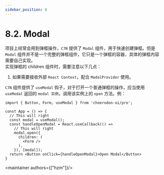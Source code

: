 ```yaml
---
sidebar_position: 8
---
```


# 8.2. Modal

项目上经常会用到弹框操作，`C7N` 提供了 `Modal` 组件，用于快速创建弹框。但是 `Modal`
组件并不是一个完整的弹框组件，它只是一个弹框的容器，具体的弹框内容需要自己实现。  
实现弹框的 children 组件时，需要注意以下几点：

1. 如果需要接收外部 `React Context`，配合 `ModalProvider` 使用。

<intro type="should" />

`C7N` 组件提供了 `useModal` 钩子，对于打开一个普通弹框的操作，应当使用 `useModal` 返回的 `modal 实例`，调用该实例上的 `open` 方法。例：

```tsx
import { Button, Form, useModal } from 'choerodon-ui/pro';

const App = () => {
  // This will right
  const modal = useModal();
  const handleOpenModal = React.useCallback(() =>
    // This will right
    modal.open({
      children: (
        <Form />
      ),
    }), [modal]);
  return <Button onClick={handleOpenModal}>Open Modal</Button>
}
```

<maintainer authors={["hzm"]}/>
